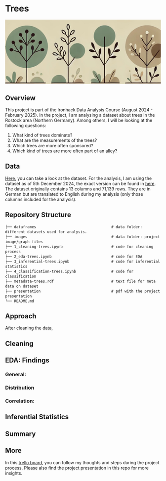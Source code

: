 # Trees
![Trees](images/trees-long-1.jpg)

## Overview
This project is part of the Ironhack Data Analysis Course (August 2024 - February 2025). In the project, I am analysing a dataset about trees in the Rostock area (Northern Germany). Among others, I will be looking at the following questions:
1. What kind of trees dominate?
2. What are the measurements of the trees?
3. Which trees are more often sponsored?
4. Which kind of trees are more often part of an alley?


## Data 
[Here](https://www.govdata.de/suche/daten/baume), you can take a look at the dataset. For the analysis, I am using the dataset as of 5th December 2024, the exact version can be found in [here]("https://geo.sv.rostock.de/download/opendata/baeume/baeume.csv").
The dataset originally contains 13 columns and 71,139 rows. They are in German but are translated to English during my analysis (only those columns included for the analysis).

## Repository Structure
    
    ├── dataframes                                  # data folder: different datasets used for analysis.
    ├── images                                      # data folder: project image/graph files
    ├── 1_cleaning-trees.ipynb                      # code for cleaning process
    ├── 2_eda-trees.ipynb                           # code for EDA
    ├── 3_inferential-trees.ipynb                   # code for inferential statistics
    ├── 4_classification-trees.ipynb                # code for classification
    ├── metadata-trees.rdf                          # text file for meta data on dataset
    ├── presentation                                # pdf with the project presentation
    └── README.md

## Approach
After cleaning the data,

## Cleaning

## EDA: Findings
### General:


### Distribution


### Correlation:


## Inferential Statistics


## Summary

## More 
In this [trello board]("https://trello.com/invite/b/6751f9c08e8b980a0c723f23/ATTI1fa1a82074a3f6d8103801d41fe61d18E90ADF4D/trees"), you can follow my thoughts and steps during the project process.
Please also find the project presentation in this repo for more insights.